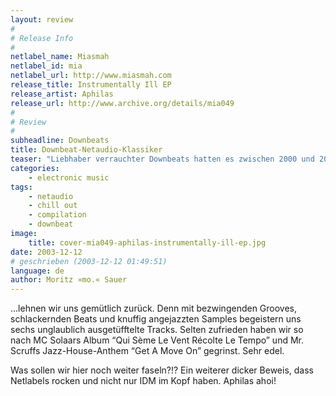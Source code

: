 ```yaml
---
layout: review
#
# Release Info
#
netlabel_name: Miasmah
netlabel_id: mia
netlabel_url: http://www.miasmah.com
release_title: Instrumentally Ill EP
release_artist: Aphilas
release_url: http://www.archive.org/details/mia049
#
# Review
#
subheadline: Downbeats
title: Downbeat-Netaudio-Klassiker
teaser: "Liebhaber verrauchter Downbeats hatten es zwischen 2000 und 2002 ziemlich schwer. Die Schwemme der Bizniz-Chill-Out-Compilations und diversen Cigar-Absinth-Lounges vergraulte einem den Spaß. Zu viel mäßige Sounds und noch ätzendere Sampler überschwemmten den Markt. Doch es gab Ausnahmen: Aphilas von Miasmah rettete damals glücklicherweise unsere Freude am schmoofen Beat und entzückt uns heute noch."
categories:
    - electronic music
tags:
    - netaudio
    - chill out
    - compilation
    - downbeat
image:
    title: cover-mia049-aphilas-instrumentally-ill-ep.jpg
date: 2003-12-12
# geschrieben (2003-12-12 01:49:51)
language: de
author: Moritz »mo.« Sauer
---
```

&#8230;lehnen wir uns gemütlich zurück. Denn mit bezwingenden Grooves, schlackernden Beats und knuffig angejazzten Samples begeistern uns sechs unglaublich ausgetüfftelte Tracks. Selten zufrieden haben wir so nach MC Solaars Album &#8220;Qui Sème Le Vent Récolte Le Tempo&#8221; und Mr. Scruffs Jazz-House-Anthem &#8220;Get A Move On&#8221; gegrinst. Sehr edel.

Was sollen wir hier noch weiter faseln?!? Ein weiterer dicker Beweis, dass Netlabels rocken und nicht nur IDM im Kopf haben. Aphilas ahoi!
